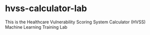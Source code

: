 # hvss-calculator-lab
This is the Healthcare Vulnerability Scoring System Calculator (HVSS) Machine Learning Training Lab
